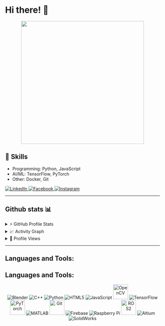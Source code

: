 # Hi there! 👋

<p align="center">
  <img src="https://media.giphy.com/media/dWesBcTLavkZuG35MI/giphy.gif" width="400"/>
</p>

## 🚀 Skills
- Programming: Python, JavaScript
- AI/ML: TensorFlow, PyTorch
- Other: Docker, Git

<!-- Social Media Links -->
<p align="left">
  <a href="https://www.linkedin.com/in/shehan-perera-b06697274/">
    <img src="https://img.icons8.com/fluency/48/linkedin.png" alt="LinkedIn" />
  </a>
  <a href="https://www.facebook.com/?form=MT00M3">
    <img src="https://img.icons8.com/fluency/48/facebook-new.png" alt="Facebook" />
  </a>
  <a href="https://instagram.com/yourprofile">
    <img src="https://img.icons8.com/fluency/48/instagram-new.png" alt="Instagram" />
  </a>
</p>

---

## Github stats 📊

<details>
<summary>⚡ GitHub Profile Stats</summary>
  
![GitHub Stats](https://github-readme-stats.vercel.app/api?username=ShehanPer&show_icons=true&theme=radical)

</details>

<details>
<summary>📈 Activity Graph</summary>

![GitHub Activity Graph](https://github-readme-activity-graph.vercel.app/graph?username=ShehanPer&theme=dracula)

</details>

<details>
<summary>👀 Profile Views</summary>

![Profile Views](https://komarev.com/ghpvc/?username=ShehanPer)

</details>

---

## Languages and Tools:

## Languages and Tools:

<p align="center">
  <img src="https://img.icons8.com/fluency/48/blender-3d.png" alt="Blender" />
  <img src="https://img.icons8.com/fluency/48/c-plus-plus-logo.png" alt="C++" />
  <img src="https://img.icons8.com/fluency/48/python.png" alt="Python" />
  <img src="https://img.icons8.com/fluency/48/html-5.png" alt="HTML5" />
  <img src="https://img.icons8.com/fluency/48/javascript.png" alt="JavaScript" />
  <img src="https://upload.wikimedia.org/wikipedia/commons/2/29/OpenCV_Logo_with_text.png" alt="OpenCV" height="48" />
  <img src="https://img.icons8.com/color/48/tensorflow.png" alt="TensorFlow" />
  <img src="https://upload.wikimedia.org/wikipedia/commons/1/10/PyTorch_logo_icon.svg" alt="PyTorch" height="48" />
  <img src="https://img.icons8.com/fluency/48/matlab.png" alt="MATLAB" />
  <img src="https://upload.wikimedia.org/wikipedia/commons/e/e0/Git-logo.svg" alt="Git" height="48" />
  <img src="https://img.icons8.com/color/48/firebase.png" alt="Firebase" />
  <img src="https://img.icons8.com/external-becris-lineal-color-becris/48/external-raspberry-iot-becris-lineal-color-becris.png" alt="Raspberry Pi" />
  <img src="https://upload.wikimedia.org/wikipedia/commons/b/bb/Robot_Operating_System_2_Logo.png" alt="ROS2" height="48" />
  <img src="https://img.icons8.com/external-flat-juicy-fish/48/external-robotics-industrial-automation-flat-flat-juicy-fish.png" alt="Altium" />
  <img src="https://img.icons8.com/color/48/solidworks.png" alt="SolidWorks" />
</p>

